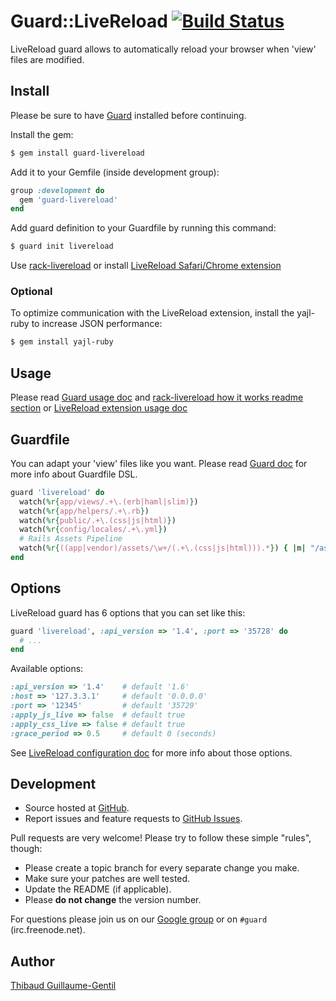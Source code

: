 # Guard::LiveReload [![Build Status](https://secure.travis-ci.org/guard/guard-livereload.png)](http://travis-ci.org/guard/guard-livereload)

LiveReload guard allows to automatically reload your browser when 'view' files are modified.

## Install

Please be sure to have [Guard](https://github.com/guard/guard) installed before continuing.

Install the gem:

``` bash
$ gem install guard-livereload
```

Add it to your Gemfile (inside development group):

``` ruby
group :development do
  gem 'guard-livereload'
end
```

Add guard definition to your Guardfile by running this command:

``` bash
$ guard init livereload
```

Use [rack-livereload](https://github.com/johnbintz/rack-livereload) or install [LiveReload Safari/Chrome extension](http://github.com/mockko/livereload#readme)

### Optional

To optimize communication with the LiveReload extension, install the yajl-ruby to increase JSON performance:

``` bash
$ gem install yajl-ruby
```

## Usage

Please read [Guard usage doc](http://github.com/guard/guard#readme) and [rack-livereload how it works readme section](https://github.com/johnbintz/rack-livereload#readme) or [LiveReload extension usage doc](http://github.com/mockko/livereload#readme)

## Guardfile

You can adapt your 'view' files like you want.
Please read [Guard doc](http://github.com/guard/guard#readme) for more info about Guardfile DSL.

``` ruby
guard 'livereload' do
  watch(%r{app/views/.+\.(erb|haml|slim)})
  watch(%r{app/helpers/.+\.rb})
  watch(%r{public/.+\.(css|js|html)})
  watch(%r{config/locales/.+\.yml})
  # Rails Assets Pipeline
  watch(%r{((app|vendor)/assets/\w+/(.+\.(css|js|html))).*}) { |m| "/assets/#{m[1]}" }
end
```

## Options

LiveReload guard has 6 options that you can set like this:

``` ruby
guard 'livereload', :api_version => '1.4', :port => '35728' do
  # ...
end
```

Available options:

``` ruby
:api_version => '1.4'    # default '1.6'
:host => '127.3.3.1'     # default '0.0.0.0'
:port => '12345'         # default '35729'
:apply_js_live => false  # default true
:apply_css_live => false # default true
:grace_period => 0.5     # default 0 (seconds)
```

See [LiveReload configuration doc](http://github.com/mockko/livereload#readme) for more info about those options.

## Development

* Source hosted at [GitHub](https://github.com/guard/guard-livereload).
* Report issues and feature requests to [GitHub Issues](https://github.com/guard/guard-livereload/issues).

Pull requests are very welcome! Please try to follow these simple "rules", though:

* Please create a topic branch for every separate change you make.
* Make sure your patches are well tested.
* Update the README (if applicable).
* Please **do not change** the version number.

For questions please join us on our [Google group](http://groups.google.com/group/guard-dev) or on `#guard` (irc.freenode.net).

## Author

[Thibaud Guillaume-Gentil](https://github.com/thibaudgg)
